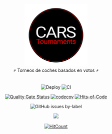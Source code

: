 <div align="center">
  <img src="./images/logo.png" width="200" />
</div>
<div align="center">
  ⚡️ Torneos de coches basados en votos ⚡️
</div>
<br />
<div align="center">

![Deploy](https://github.com/josexs/carsTournaments-backend/actions/workflows/deploy.yml/badge.svg) ![CI](https://github.com/josexs/carsTournaments-backend/actions/workflows/ci.yml/badge.svg)

[![Quality Gate Status](https://sonarcloud.io/api/project_badges/measure?project=josexs_carsTournaments-backend&metric=alert_status)](https://sonarcloud.io/summary/new_code?id=josexs_carsTournaments-backend) [![codecov](https://codecov.io/gh/josexs/carsTournaments-backend/branch/feature/testing/graph/badge.svg?token=A738EDBZ4N)](https://codecov.io/gh/josexs/carsTournaments-backend) [![Hits-of-Code](https://hitsofcode.com/github/josexs/carstournaments-backend?branch=master)](https://hitsofcode.com/github/carstournaments/backend/view?branch=master)

![GitHub issues by-label](https://img.shields.io/github/issues/carstournaments/backend/bug?label=Bugs&style=plastic)

<a href="https://twitter.com/CarsTournaments"><img src="https://img.shields.io/twitter/follow/CarsTournaments" /></a>

[![HitCount](https://hits.dwyl.com/carsTournaments/backend.svg?style=flat-square)](http://hits.dwyl.com/josexs/carsTournaments-backend)

</div>
